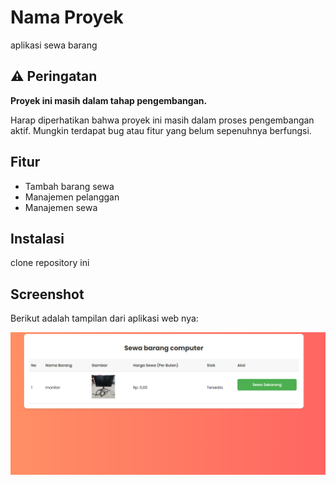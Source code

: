 # Nama Proyek

aplikasi sewa barang

## ⚠️ Peringatan

**Proyek ini masih dalam tahap pengembangan.**

Harap diperhatikan bahwa proyek ini masih dalam proses pengembangan aktif. Mungkin terdapat bug atau fitur yang belum sepenuhnya berfungsi.

## Fitur

- Tambah barang sewa
- Manajemen pelanggan
-  Manajemen sewa


## Instalasi

clone repository ini

## Screenshot

Berikut adalah tampilan dari aplikasi web nya:

![Screenshot Aplikasi](./screenshot/ss.png)
